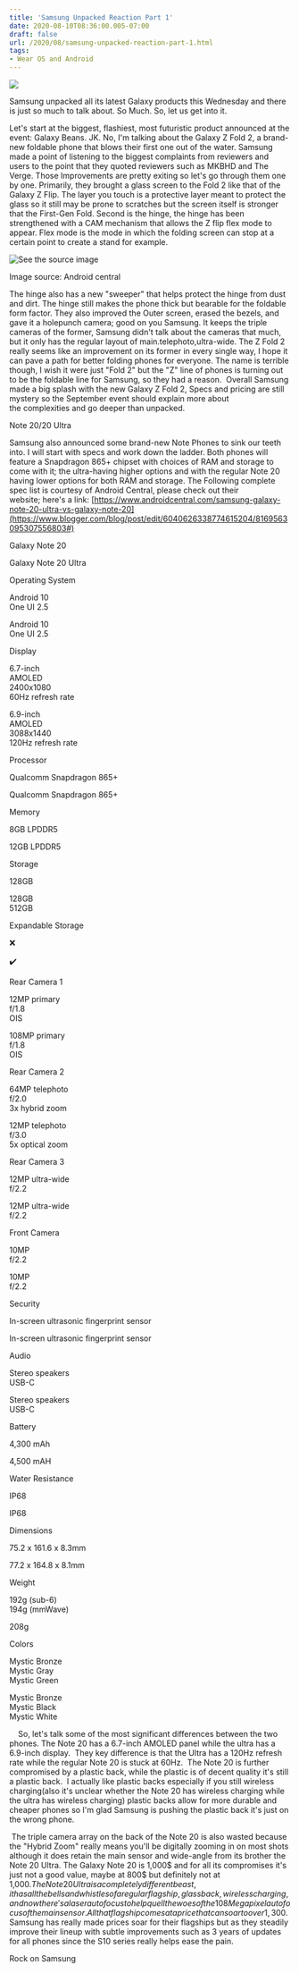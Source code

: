 ```yaml
---
title: 'Samsung Unpacked Reaction Part 1'
date: 2020-08-10T08:36:00.005-07:00
draft: false
url: /2020/08/samsung-unpacked-reaction-part-1.html
tags: 
- Wear OS and Android
---
```


[![](https://1.bp.blogspot.com/-ngvNJnzuZss/Xy2eLIk00fI/AAAAAAAAI5w/n1ilLmxgDe83EA9nkoEmlRmCUMiQj9UVwCNcBGAsYHQ/w328-h192/Samsung%2BGalaxy%2BUnpacked%2B2020.jpg)](https://1.bp.blogspot.com/-ngvNJnzuZss/Xy2eLIk00fI/AAAAAAAAI5w/n1ilLmxgDe83EA9nkoEmlRmCUMiQj9UVwCNcBGAsYHQ/s800/Samsung%2BGalaxy%2BUnpacked%2B2020.jpg)

Samsung unpacked all its latest Galaxy products this Wednesday and there is just so much to talk about. So Much. So, let us get into it. 

  

  

Let's start at the biggest, flashiest, most futuristic product announced at the event: Galaxy Beans. JK. No, I'm talking about the Galaxy Z Fold 2, a brand-new foldable phone that blows their first one out of the water. Samsung made a point of listening to the biggest complaints from reviewers and users to the point that they quoted reviewers such as MKBHD and The Verge. Those Improvements are pretty exiting so let's go through them one by one. Primarily, they brought a glass screen to the Fold 2 like that of the Galaxy Z Flip. The layer you touch is a protective layer meant to protect the glass so it still may be prone to scratches but the screen itself is stronger that the First-Gen Fold. Second is the hinge, the hinge has been strengthened with a CAM mechanism that allows the Z flip flex mode to appear. Flex mode is the mode in which the folding screen can stop at a certain point to create a stand for example.

![See the source image](https://www.androidcentral.com/sites/androidcentral.com/files/styles/xlarge_wm_brw/public/article_images/2020/02/galaxy-z-flip-black-flex-mode-lock-screen.jpg?itok=nb6HMsU0 "Image source: Android Central")

Image source: Android central

The hinge also has a new "sweeper" that helps protect the hinge from dust and dirt. The hinge still makes the phone thick but bearable for the foldable form factor. They also improved the Outer screen, erased the bezels, and gave it a holepunch camera; good on you Samsung. It keeps the triple cameras of the former, Samsung didn't talk about the cameras that much, but it only has the regular layout of main.telephoto,ultra\-wide. The Z Fold 2 really seems like an improvement on its former in every single way, I hope it can pave a path for better folding phones for everyone. The name is terrible though, I wish it were just "Fold 2" but the "Z" line of phones is turning out to be the foldable line for Samsung, so they had a reason.  Overall Samsung made a big splash with the new Galaxy Z Fold 2, Specs and pricing are still mystery so the September event should explain more about the complexities and go deeper than unpacked.  

  

Note 20/20 Ultra

Samsung also announced some brand-new Note Phones to sink our teeth into. I will start with specs and work down the ladder. Both phones will feature a Snapdragon 865+ chipset with choices of RAM and storage to come with it; the ultra-having higher options and with the regular Note 20 having lower options for both RAM and storage. The Following complete spec list is courtesy of Android Central, please check out their website; here's a link: [https://www.androidcentral.com/samsung-galaxy-note-20-ultra-vs-galaxy-note-20](https://www.blogger.com/blog/post/edit/6040626338774615204/8169563095307556803#)

  

Galaxy Note 20

Galaxy Note 20 Ultra

Operating System

Android 10  
One UI 2.5

Android 10  
One UI 2.5

Display

6.7-inch  
AMOLED  
2400x1080  
60Hz refresh rate

6.9-inch  
AMOLED  
3088x1440  
120Hz refresh rate

Processor

Qualcomm Snapdragon 865+

Qualcomm Snapdragon 865+

Memory

8GB LPDDR5

12GB LPDDR5

Storage

128GB

128GB  
512GB

Expandable Storage

❌

✔️

Rear Camera 1

12MP primary  
f/1.8  
OIS

108MP primary  
f/1.8  
OIS

Rear Camera 2

64MP telephoto  
f/2.0  
3x hybrid zoom

12MP telephoto  
f/3.0  
5x optical zoom

Rear Camera 3

12MP ultra-wide  
f/2.2

12MP ultra-wide  
f/2.2

Front Camera

10MP  
f/2.2

10MP  
f/2.2

Security

In-screen ultrasonic fingerprint sensor

In-screen ultrasonic fingerprint sensor

Audio

Stereo speakers  
USB-C

Stereo speakers  
USB-C

Battery

4,300 mAh

4,500 mAH

Water Resistance

IP68

IP68

Dimensions

75.2 x 161.6 x 8.3mm

77.2 x 164.8 x 8.1mm

Weight

192g (sub-6)  
194g (mmWave)

208g

Colors

Mystic Bronze  
Mystic Gray  
Mystic Green

Mystic Bronze  
Mystic Black  
Mystic White

    So, let's talk some of the most significant differences between the two phones. The Note 20 has a 6.7-inch AMOLED panel while the ultra has a 6.9-inch display.  They key difference is that the Ultra has a 120Hz refresh rate while the regular Note 20 is stuck at 60Hz.  The Note 20 is further compromised by a plastic back, while the plastic is of decent quality it's still a plastic back.  I actually like plastic backs especially if you still wireless charging(also it's unclear whether the Note 20 has wireless charging while the ultra has wireless charging) plastic backs allow for more durable and cheaper phones so I'm glad Samsung is pushing the plastic back it's just on the wrong phone.

  

 The triple camera array on the back of the Note 20 is also wasted because the "Hybrid Zoom" really means you'll be digitally zooming in on most shots although it does retain the main sensor and wide-angle from its brother the Note 20 Ultra. The Galaxy Note 20 is 1,000$ and for all its compromises it's just not a good value, maybe at 800$ but definitely not at 1,000$.  The Note 20 Ultra is a completely different beast, it has all the bells and whistles of a regular flagship, glass back, wireless charging, and now there's a laser autofocus to help quell the woes of the 108 Megapixel autofocus of the main sensor.  All that flagship comes at a price that can soar to over 1,300$.  Samsung has really made prices soar for their flagships but as they steadily improve their lineup with subtle improvements such as 3 years of updates for all phones since the S10 series really helps ease the pain.  

  

Rock on Samsung